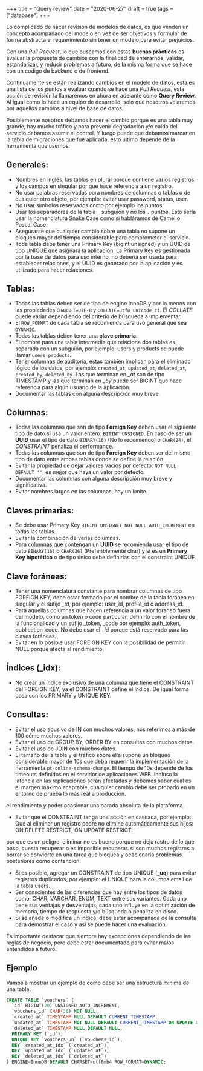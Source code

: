 +++
title = "Query review"
date = "2020-06-27"
draft = true
tags = ["database"]
+++

Lo complicado de hacer revisión de modelos de datos, es que venden un concepto acompañado del modelo en vez de ser objetivos y formular de forma abstracta el requerimiento sin tener un modelo para evitar prejuicios.

Con una *Pull Request*, lo que buscamos con estas **buenas prácticas** es evaluar la propuesta de cambios con la finalidad de enterarnos, validar, estandarizar, y reducir problemas a futuro, de la misma forma que se hace con un codigo de backend o de frontend.

Continuamente se están realizando cambios en el modelo de datos, esta es una lista de los puntos a evaluar cuando se hace una *Pull Request*, esta acción de revisión la llamaremos en ahora en adelante como **Query Review.** Al igual como lo hace un equipo de desarrollo, solo que nosotros velaremos por aquellos cambios a nivel de base de datos.

Posiblemente nosotros debamos hacer el cambio porque es una tabla muy grande, hay mucho tráfico y para prevenir degradación y/o caída del servicio debamos asumir el control. Y luego puede que debamos marcar en la tabla de migraciones que fue aplicada, esto último depende de la herramienta que usemos.

## Generales:

- Nombres en inglés, las tablas en plural porque contiene varios registros, y los campos en singular por que hace referencia a un registro.
- No usar palabras reservadas para nombres de columnas o tablas o de cualquier otro objeto, por ejemplo: evitar usar password, status, user.
- No usar símbolos reservados como por ejemplo los puntos.
- Usar los separadores de la tabla `_` subguión y no los `.` puntos. Esto sería usar la nomenclatura Snake Case como si habláramos de Camel o Pascal Case.
- Asegurarse que cualquier cambio sobre una tabla no supone un bloqueo mayor del tiempo considerable para comprometer el servicio.
- Toda tabla debe tener una Primary Key (bigint unsigned) y un UUID de tipo UNIQUE que asignará la aplicación. La Primary Key es gestionada por la base de datos para uso interno, no debería ser usada para establecer relaciones, y el UUID es generado por la aplicación y es utilizado para hacer relaciones.

## Tablas:

- Todas las tablas deben ser de tipo de engine InnoDB y por lo menos con las propiedades `CHARSET=UTF-8` y `COLLATE=utf8_unicode_ci`. El *COLLATE* puede variar dependiendo del criterio de búsqueda a implementar.
- El `ROW_FORMAT` de cada tabla se recomienda para uso general que sea `DYNAMIC`.
- Todas las tablas deben tener una **clave primaria**.
- El nombre para una tabla intermedia que relaciona dos tablas es separada con un subguión, por ejemplo: users y products se puede llamar `users_products`.
- Tener columnas de auditoría, estas también implican para el eliminado lógico de los datos, por ejemplo: `created_at`, `updated_at`, `deleted_at`, `created_by`, `deleted_by`. Las que terminan en *_at* son de tipo TIMESTAMP y las que terminan en *_by* puede ser BIGINT que hace referencia para algún usuario de la aplicación.
- Documentar las tablas con alguna descripción muy breve.

## Columnas:

- Todas las columnas que son de tipo **Foreign Key** deben usar el siguiente tipo de dato si usa un valor entero: `BITINT UNSIGNED`. En caso de ser un **UUID** usar el tipo de dato `BINARY(16)` (No lo recomiendo) o `CHAR(24)`, el *CONSTRAINT* penaliza el performance.
- Todas las columnas que son de tipo **Foreign Key** deben ser del mismo tipo de dato entre ambas tablas donde se define la relación.
- Evitar la propiedad de dejar valores vacíos por defecto: `NOT NULL DEFAULT ''`, es mejor que haya un valor por defecto.
- Documentar las columnas con alguna descripción muy breve y significativa.
- Evitar nombres largos en las columnas, hay un límite.

## Claves primarias:

- Se debe usar Primary Key `BIGINT UNSIGNET NOT NULL AUTO_INCREMENT` en todas las tablas.
- Evitar la combinación de varias columnas.
- Para columnas que contengan un **UUID** se recomienda usar el tipo de dato `BINARY(16)` o `CHAR(36)` (Preferiblemente char) y si es un **Primary Key hipotético** o de tipo único debe definirlas con el constraint UNIQUE.

## Clave foráneas:

- Tener una nomenclatura constante para nombrar columnas de tipo FOREIGN KEY, debe estar formado por el nombre de la tabla foránea en singular y el sufijo *_id*, por ejemplo: user_id, profile_id ó address_id.
- Para aquellas columnas que hacen referencia a un valor foraneo fuera del modelo, como un token o code particular, definirlo con el nombre de la funcionalidad y un sufijo _token, _code por ejemplo: auth_token, publication_code. No debe usar el *_id* porque está reservado para las claves foráneas.
- Evitar en lo posible usar FOREIGN KEY con la posibilidad de permitir NULL porque afecta al rendimiento.

## Índices (**_idx**):

- No crear un índice exclusivo de una columna que tiene el CONSTRAINT del FOREIGN KEY, ya el CONSTRAINT define el índice. De igual forma pasa con los PRIMARY y UNIQUE KEY.

## Consultas:

- Evitar el uso abusivo de IN con muchos valores, nos referimos a más de 100 cómo muchos valores.
- Evitar el uso de GROUP BY, ORDER BY en consultas con muchos datos.
- Evitar el uso de JOIN con muchos datos.
- El tamaño de la tabla y el tráfico sobre ella supone un bloqueo considerable mayor de 10s que deba requerir la implementación de la herramienta `pt-online-schema-change`. El tiempo de 10s depende de los timeouts definidos en el servidor de aplicaciones WEB. Incluso la latencia en las replicaciones serán afectadas y debemos saber cual es el margen máximo aceptable, cualquier cambio debe ser probado en un entorno de prueba lo más real a producción.

el rendimiento y poder ocasionar una parada absoluta de la plataforma.

- Evitar que el CONSTRAINT tenga una acción en cascada, por ejemplo: Que al eliminar un registro padre no elimine automáticamente sus hijos: ON DELETE RESTRICT, ON UPDATE RESTRICT.

por que es un peligro, eliminar no es bueno porque no deja rastro de lo que paso, cuesta recuperar o es imposible recuperar. si son muchos registros a borrar se convierte en una tarea que bloquea y ocacionaria problemas posteriores como contencion.

- Si es posible, agregar un CONSTRAINT de tipo UNIQUE (**_uq**) para evitar registros duplicados, por ejemplo: el UNIQUE para la columna email de la tabla users.
- Ser conscientes de las diferencias que hay entre los tipos de datos como; CHAR, VARCHAR, ENUM, TEXT entre sus variantes. Cada uno tiene sus ventajas y desventajas, cada uno influye en la optimización de memoria, tiempo de respuesta y/o búsqueda o penaliza en disco.
- Si se añade o modifica un índice, debe estar acompañada de la consulta para demostrar el caso y así se puede hacer una evaluación.

Es importante destacar que siempre hay excepciones dependiendo de las reglas de negocio, pero debe estar documentado para evitar malos entendidos a futuro.

## Ejemplo

Vamos a mostrar un ejemplo de como debe ser una estructura mínima de una tabla:

```sql
CREATE TABLE `vouchers` (
  `id` BIGINT(20) UNSIGNED AUTO_INCREMENT,
  `vouchers_id` CHAR(36) NOT NULL,
  `created_at` TIMESTAMP NULL DEFAULT CURRENT_TIMESTAMP,
  `updated_at` TIMESTAMP NOT NULL DEFAULT CURRENT_TIMESTAMP ON UPDATE CURRENT_TIMESTAMP,
  `deleted_at` TIMESTAMP NULL DEFAULT NULL,
  PRIMARY KEY (`id`),
  UNIQUE KEY `vouchers_un` (`vouchers_id`),
  KEY `created_at_idx` (`created_at`),
  KEY `updated_at_idx` (`updated_at`),
  KEY `deleted_at_idx` (`deleted_at`)
) ENGINE=InnoDB DEFAULT CHARSET=utf8mb4 ROW_FORMAT=DYNAMIC;
```
